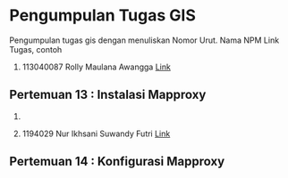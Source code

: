 # Pengumpulan Tugas GIS
Pengumpulan tugas gis dengan menuliskan
Nomor Urut. Nama NPM Link Tugas, contoh
1. 113040087 Rolly Maulana Awangga [Link](https://kampus.awangga.net/)

## Pertemuan 13 : Instalasi Mapproxy
1. 



10. 1194029 Nur Ikhsani Suwandy Futri [Link](https://youtu.be/azxj9rz_2nY)


## Pertemuan 14 : Konfigurasi Mapproxy